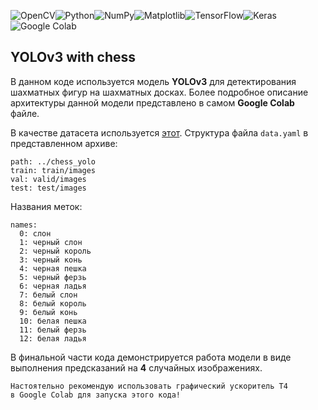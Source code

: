 ![OpenCV](https://img.shields.io/badge/opencv-%23white.svg?style=for-the-badge&logo=opencv&logoColor=white)![Python](https://img.shields.io/badge/python-3670A0?style=for-the-badge&logo=python&logoColor=ffdd54)![NumPy](https://img.shields.io/badge/numpy-%23013243.svg?style=for-the-badge&logo=numpy&logoColor=white)![Matplotlib](https://img.shields.io/badge/Matplotlib-%23ffffff.svg?style=for-the-badge&logo=Matplotlib&logoColor=black)![TensorFlow](https://img.shields.io/badge/TensorFlow-%23FF6F00.svg?style=for-the-badge&logo=TensorFlow&logoColor=white)![Keras](https://img.shields.io/badge/Keras-%23D00000.svg?style=for-the-badge&logo=Keras&logoColor=white)![Google Colab](https://img.shields.io/badge/Google%20Colab-%23F9A825.svg?style=for-the-badge&logo=googlecolab&logoColor=white)

## YOLOv3 with chess

В данном коде используется модель **YOLOv3** для детектирования шахматных фигур на шахматных досках. Более подробное описание архитектуры данной модели представлено в самом **Google Colab** файле.

В качестве датасета используется [этот](https://storage.yandexcloud.net/academy.ai/CV/chess_yolo.zip). Структура файла `data.yaml` в представленном архиве: 

    path: ../chess_yolo
    train: train/images
    val: valid/images
    test: test/images

Названия меток:

    names: 
      0: слон
      1: черный слон
      2: черный король
      3: черный конь
      4: черная пешка
      5: черный ферзь
      6: черная ладья
      7: белый слон
      8: белый король
      9: белый конь
      10: белая пешка
      11: белый ферзь
      12: белая ладья

В финальной части кода демонстрируется работа модели в виде выполнения предсказаний на **4** случайных изображениях.

    Настоятельно рекомендую использовать графический ускоритель T4 
    в Google Colab для запуска этого кода!
